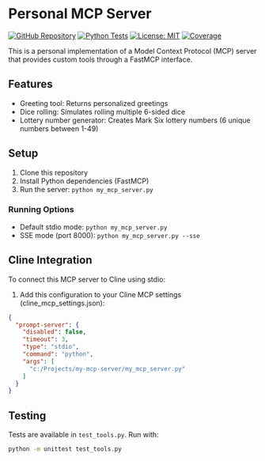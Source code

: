 # Personal MCP Server

[![GitHub Repository](https://img.shields.io/badge/GitHub-Repository-blue.svg)](https://github.com/neoalienson/my_mcp_server)
[![Python Tests](https://github.com/neoalienson/my_mcp_server/actions/workflows/python-tests.yml/badge.svg)](https://github.com/neoalienson/my_mcp_server/actions/workflows/python-tests.yml)
[![License: MIT](https://img.shields.io/badge/License-MIT-yellow.svg)](https://opensource.org/licenses/MIT)
[![Coverage](https://github.com/neoalienson/my_mcp_server/actions/workflows/python-tests.yml/badge.svg?event=push&label=coverage)](https://github.com/neoalienson/my_mcp_server/actions/workflows/python-tests.yml)

This is a personal implementation of a Model Context Protocol (MCP) server that provides custom tools through a FastMCP interface.

## Features
- Greeting tool: Returns personalized greetings
- Dice rolling: Simulates rolling multiple 6-sided dice
- Lottery number generator: Creates Mark Six lottery numbers (6 unique numbers between 1-49)

## Setup
1. Clone this repository
2. Install Python dependencies (FastMCP)
3. Run the server: `python my_mcp_server.py`

### Running Options
- Default stdio mode: `python my_mcp_server.py`
- SSE mode (port 8000): `python my_mcp_server.py --sse`

## Cline Integration
To connect this MCP server to Cline using stdio:

1. Add this configuration to your Cline MCP settings (cline_mcp_settings.json):
```json
{
  "prompt-server": {
    "disabled": false,
    "timeout": 3,
    "type": "stdio",
    "command": "python",
    "args": [
      "c:/Projects/my-mcp-server/my_mcp_server.py"
    ]
  }
}
```


## Testing
Tests are available in `test_tools.py`. Run with:
```bash
python -m unittest test_tools.py
